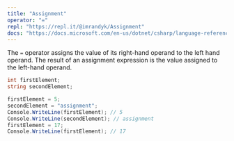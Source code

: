 ```yaml
---
title: "Assignment"
operator: "="
repl: "https://repl.it/@imrandyk/Assignment"
docs: "https://docs.microsoft.com/en-us/dotnet/csharp/language-reference/operators/assignment-operator"
---
```


The `=` operator assigns the value of its right-hand operand to the left hand operand. The result of an assignment expression is the value assigned to the left-hand operand.

```cs
int firstElement;
string secondElement;

firstElement = 5;
secondElement = "assignment";
Console.WriteLine(firstElement); // 5
Console.WriteLine(secondElement); // assignment
firstElement = 17;
Console.WriteLine(firstElement); // 17
```
